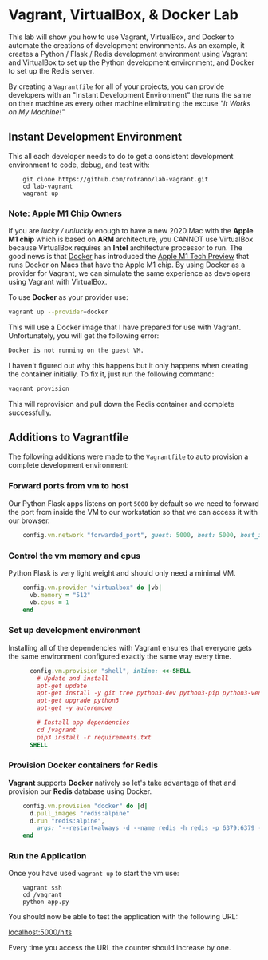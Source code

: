 # Vagrant, VirtualBox, & Docker Lab

This lab will show you how to use Vagrant, VirtualBox, and Docker to automate the creations of development environments. As an example, it creates a Python / Flask / Redis development environment using Vagrant and VirtualBox to set up the Python development environment, and Docker to set up the Redis server.

By creating a `Vagrantfile` for all of your projects, you can provide developers with an "Instant Development Environment" the runs the same on their machine as every other machine eliminating the excuse _"It Works on My Machine!"_

## Instant Development Environment

This all each developer needs to do to get a consistent development environment to code, debug, and test with:

```shell
    git clone https://github.com/rofrano/lab-vagrant.git
    cd lab-vagrant
    vagrant up
```

### Note: Apple M1 Chip Owners

If you are _lucky / unluckly_ enough to have a new 2020 Mac with the **Apple M1 chip** which is based on **ARM** architecture, you CANNOT use VirtualBox because VirtualBox requires an **Intel** architecture processor to run. The good news is that [Docker](https://www.docker.com) has introduced the [Apple M1 Tech Preview](https://docs.docker.com/docker-for-mac/apple-m1/) that runs Docker on Macs that have the Apple M1 chip. By using Docker as a provider for Vagrant, we can simulate the same experience as developers using Vagrant with VirtualBox.

To use **Docker** as your provider use:

```sh
vagrant up --provider=docker
```

This will use a Docker image that I have prepared for use with Vagrant. Unfortunately, you will get the following error:

```sh
Docker is not running on the guest VM.
```

I haven't figured out why this happens but it only happens when creating the container initially. To fix it, just run the following command:

```sh
vagrant provision
```

This will reprovision and pull down the Redis container and complete successfully.

## Additions to Vagrantfile

The following additions were made to the `Vagrantfile` to auto provision a complete development environment:

### Forward ports from vm to host

Our Python Flask apps listens on port `5000` by default so we need to forward the port from
inside the VM to our workstation so that we can access it with our browser.

```ruby
    config.vm.network "forwarded_port", guest: 5000, host: 5000, host_ip: "127.0.0.1"
```

### Control the vm memory and cpus

Python Flask is very light weight and should only need a minimal VM.

```ruby
    config.vm.provider "virtualbox" do |vb|
      vb.memory = "512"
      vb.cpus = 1
    end
```

### Set up development environment

Installing all of the dependencies with Vagrant ensures that everyone gets the same
environment configured exactly the same way every time.

```ruby
      config.vm.provision "shell", inline: <<-SHELL
        # Update and install
        apt-get update
        apt-get install -y git tree python3-dev python3-pip python3-venv apt-transport-https
        apt-get upgrade python3
        apt-get -y autoremove

        # Install app dependencies
        cd /vagrant
        pip3 install -r requirements.txt
      SHELL

```

### Provision Docker containers for Redis

**Vagrant** supports **Docker** natively so let's take advantage of that and
provision our **Redis** database using Docker.

```ruby
    config.vm.provision "docker" do |d|
      d.pull_images "redis:alpine"
      d.run "redis:alpine",
        args: "--restart=always -d --name redis -h redis -p 6379:6379 -v redis_data:/data"
    end
```

### Run the Application

Once you have used `vagrant up` to start the vm use:

```shell
    vagrant ssh
    cd /vagrant
    python app.py
```

You should now be able to test the application with the following URL:

[localhost:5000/hits](http://localhost:5000/hits)

Every time you access the URL the counter should increase by one.
